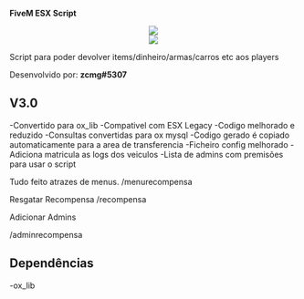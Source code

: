 **FiveM ESX Script**

<div align="center">
<img src="https://media.discordapp.net/attachments/859508698879885312/1082054348571418665/image.png"/></br>
<img src="https://media.discordapp.net/attachments/859508698879885312/1082054542889332898/image.png"/>
</div>

Script para poder devolver items/dinheiro/armas/carros etc aos players

Desenvolvido por: **zcmg#5307**


## V3.0
-Convertido para ox_lib
-Compativel com ESX Legacy
-Codigo melhorado e reduzido
-Consultas convertidas para ox mysql
-Codigo gerado é copiado automaticamente para a area de transferencia
-Ficheiro config melhorado
-Adiciona matricula as logs dos veiculos
-Lista de admins com premisões para usar o script

Tudo feito atrazes de menus.
/menurecompensa

Resgatar Recompensa
/recompensa

Adicionar Admins

/adminrecompensa <id>


## Dependências
-ox_lib
